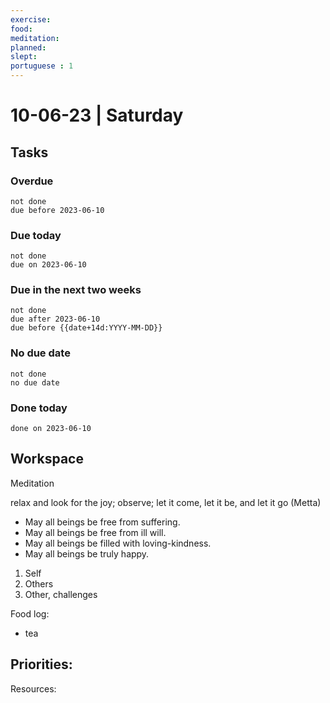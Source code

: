```yaml
---
exercise: 
food:
meditation:
planned:
slept:
portuguese : 1
---
```


# 10-06-23 | Saturday

## Tasks
### Overdue
```tasks
not done
due before 2023-06-10
```

### Due today
```tasks
not done
due on 2023-06-10
```

### Due in the next two weeks
```tasks
not done
due after 2023-06-10
due before {{date+14d:YYYY-MM-DD}}
```

### No due date
```tasks
not done
no due date
```

### Done today
```tasks
done on 2023-06-10
```

## Workspace

Meditation 

relax and look for the joy; observe; let it come, let it be, and let it go
(Metta)
-   May all beings be free from suffering.
-   May all beings be free from ill will.
-   May all beings be filled with loving-kindness.
-   May all beings be truly happy.

1. Self
2. Others
3. Other, challenges

Food log:
- tea

Priorities:
- 

Resources: